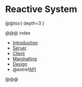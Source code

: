# Reactive System

@@toc{ depth=3 }

@@@ index

* [Introduction](introduction.md)
* [Server](server.md)
* [Client](client.md)
* [Marshalling](marshalling.md)
* [Design](design/index.md)
* @extref[API](rfc:index)

@@@